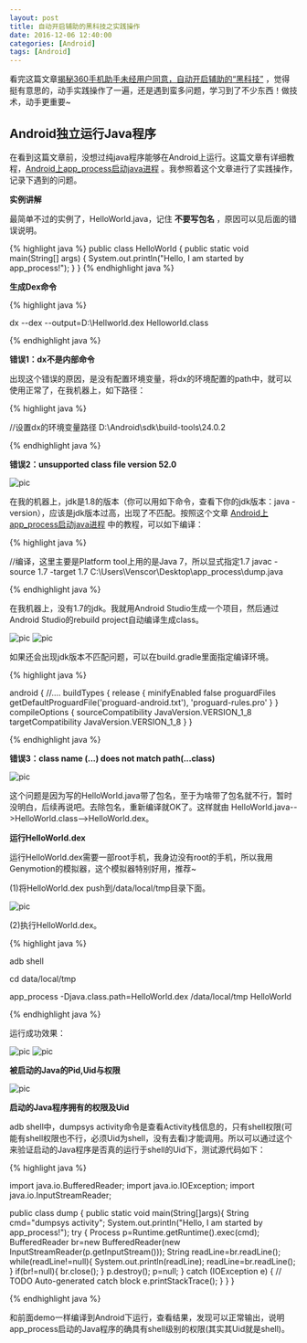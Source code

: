 ```yaml
---
layout: post
title: 自动开启辅助的黑科技之实践操作
date: 2016-12-06 12:40:00
categories: [Android]
tags: [Android]
---
```


看完这篇文章[揭秘360手机助手未经用户同意，自动开启辅助的“黑科技”](http://mp.weixin.qq.com/s/QW6oNOFI0HlJmMCuFSFYKg) ，觉得挺有意思的，动手实践操作了一遍，还是遇到蛮多问题，学习到了不少东西！做技术，动手更重要~
<!--more-->

##  Android独立运行Java程序

在看到这篇文章前，没想过纯java程序能够在Android上运行。这篇文章有详细教程，[Android上app_process启动java进程](http://blog.csdn.net/u010651541/article/details/53163542) 。我参照着这个文章进行了实践操作，记录下遇到的问题。

**实例讲解**

最简单不过的实例了，HelloWorld.java，记住 **不要写包名** ，原因可以见后面的错误说明。

{% highlight java %}
	public class HelloWorld {
    public static void main(String[] args) {
        System.out.println("Hello, I am started by app_process!");
    }
}
{% endhighlight java %}

**生成Dex命令**

{% highlight java %}

dx --dex --output=D:\Hellworld.dex Helloworld.class

{% endhighlight java %}

**错误1：dx不是内部命令**

出现这个错误的原因，是没有配置环境变量，将dx的环境配置的path中，就可以使用正常了，在我机器上，如下路径：

{% highlight java %}

//设置dx的环境变量路径
D:\Android\sdk\build-tools\24.0.2

{% endhighlight java %}

**错误2：unsupported class file version 52.0**

<img src="/assets/drawable/error_version_52.png"  alt="pic" />

在我的机器上，jdk是1.8的版本（你可以用如下命令，查看下你的jdk版本：java -version），应该是jdk版本过高，出现了不匹配。按照这个文章 [Android上app_process启动java进程](http://blog.csdn.net/u010651541/article/details/53163542) 中的教程，可以如下编译：

{% highlight java %}

//编译，这里主要是Platform tool上用的是Java 7，所以显式指定1.7
javac -source 1.7 -target 1.7 C:\Users\Venscor\Desktop\app_process\dump.java

{% endhighlight java %}

在我机器上，没有1.7的jdk。我就用Android Studio生成一个项目，然后通过Android Studio的rebuild project自动编译生成class。

<img src="/assets/drawable/as_rebuild_project.png"  alt="pic" />  

<img src="/assets/drawable/as_build.png"  alt="pic" />

如果还会出现jdk版本不匹配问题，可以在build.gradle里面指定编译环境。

{% highlight java %}

android {
    //....
    buildTypes {
        release {
            minifyEnabled false
            proguardFiles getDefaultProguardFile('proguard-android.txt'), 'proguard-rules.pro'
        }
    }
    compileOptions {
        sourceCompatibility JavaVersion.VERSION_1_8
        targetCompatibility JavaVersion.VERSION_1_8
    }
}

{% endhighlight java %}

**错误3：class name (...) does not match path(...class)**

<img src="/assets/drawable/error_has_pkgname.png"  alt="pic" />

这个问题是因为写的HelloWorld.java带了包名，至于为啥带了包名就不行，暂时没明白，后续再说吧。去除包名，重新编译就OK了。这样就由 HelloWorld.java-->HelloWorld.class-->HelloWorld.dex。

**运行HelloWorld.dex**

运行HelloWorld.dex需要一部root手机，我身边没有root的手机，所以我用Genymotion的模拟器，这个模拟器特别好用，推荐~

(1)将HelloWorld.dex push到/data/local/tmp目录下面。

<img src="/assets/drawable/adm.png"  alt="pic" />

(2)执行HelloWorld.dex。

{% highlight java %}

adb shell

cd data/local/tmp

app_process -Djava.class.path=HelloWorld.dex  /data/local/tmp HelloWorld

{% endhighlight java %}

运行成功效果：

<img src="/assets/drawable/adb_run_java.png"  alt="pic" />

<img src="/assets/drawable/ps.png"  alt="pic" />

**被启动的Java的Pid,Uid与权限**

<img src="/assets/drawable/ps_view.png"  alt="pic" />

**启动的Java程序拥有的权限及Uid**

adb shell中，dumpsys activity命令是查看Activity栈信息的，只有shell权限(可能有shell权限也不行，必须Uid为shell，没有去看)才能调用。所以可以通过这个来验证启动的Java程序是否真的运行于shell的Uid下，测试源代码如下：

{% highlight java %}

import java.io.BufferedReader;
import java.io.IOException;
import java.io.InputStreamReader;

public class dump {
    public static void main(String[]args){
        String cmd="dumpsys activity";
        System.out.println("Hello, I am started by app_process!");
        try {
            Process p=Runtime.getRuntime().exec(cmd);
            BufferedReader br=new BufferedReader(new InputStreamReader(p.getInputStream()));
            String readLine=br.readLine();
            while(readLine!=null){
                System.out.println(readLine);
                readLine=br.readLine();
            }
            if(br!=null){
                br.close();
            }
            p.destroy();
            p=null;
        } catch (IOException e) {
            // TODO Auto-generated catch block
            e.printStackTrace();
        }
    }
}

{% endhighlight java %}

和前面demo一样编译到Android下运行，查看结果，发现可以正常输出，说明app_process启动的Java程序的确具有shell级别的权限(其实其Uid就是shell)。